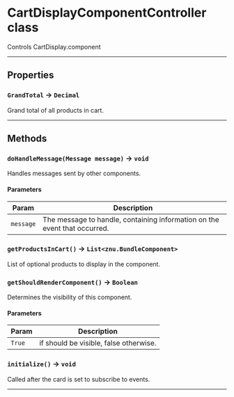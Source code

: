 # CartDisplayComponentController class

Controls CartDisplay.component

---
## Properties

### `GrandTotal` → `Decimal`

Grand total of all products in cart.

---
## Methods
### `doHandleMessage(Message message)` → `void`

Handles messages sent by other components.

#### Parameters
|Param|Description|
|-----|-----------|
|`message` |  The message to handle, containing information on the event that occurred. |

### `getProductsInCart()` → `List<znu.BundleComponent>`

List of optional products to display in the component.

### `getShouldRenderComponent()` → `Boolean`

Determines the visibility of this component.

#### Parameters
|Param|Description|
|-----|-----------|
|`True` |  if should be visible, false otherwise. |

### `initialize()` → `void`

Called after the card is set to subscribe to events.

---
